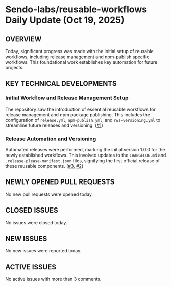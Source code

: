 # Sendo-labs/reusable-workflows Daily Update (Oct 19, 2025)
## OVERVIEW 
Today, significant progress was made with the initial setup of reusable workflows, including release management and npm-publish specific workflows. This foundational work establishes key automation for future projects.

## KEY TECHNICAL DEVELOPMENTS

### Initial Workflow and Release Management Setup
The repository saw the introduction of essential reusable workflows for release management and npm package publishing. This includes the configuration of `release.yml`, `npm-publish.yml`, and `rws-versioning.yml` to streamline future releases and versioning. ([#1](https://github.com/Sendo-labs/reusable-workflows/pull/1))

### Release Automation and Versioning
Automated releases were performed, marking the initial version 1.0.0 for the newly established workflows. This involved updates to the `CHANGELOG.md` and `.release-please-manifest.json` files, signifying the first official release of these reusable components. ([#3](https://github.com/Sendo-labs/reusable-workflows/pull/3), [#2](https://github.com/Sendo-labs/reusable-workflows/pull/2))

## NEWLY OPENED PULL REQUESTS
No new pull requests were opened today.

## CLOSED ISSUES
No issues were closed today.

## NEW ISSUES
No new issues were reported today.

## ACTIVE ISSUES
No active issues with more than 3 comments.